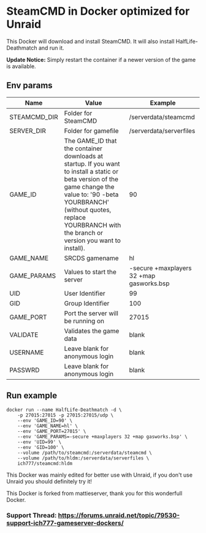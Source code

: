 # SteamCMD in Docker optimized for Unraid
This Docker will download and install SteamCMD. It will also install HalfLife-Deathmatch and run it.

**Update Notice:** Simply restart the container if a newer version of the game is available.

## Env params
| Name | Value | Example |
| --- | --- | --- |
| STEAMCMD_DIR | Folder for SteamCMD | /serverdata/steamcmd |
| SERVER_DIR | Folder for gamefile | /serverdata/serverfiles |
| GAME_ID | The GAME_ID that the container downloads at startup. If you want to install a static or beta version of the game change the value to: '90 -beta YOURBRANCH' (without quotes, replace YOURBRANCH with the branch or version you want to install). | 90 |
| GAME_NAME | SRCDS gamename | hl |
| GAME_PARAMS | Values to start the server | -secure +maxplayers 32 +map gasworks.bsp |
| UID | User Identifier | 99 |
| GID | Group Identifier | 100 |
| GAME_PORT | Port the server will be running on | 27015 |
| VALIDATE | Validates the game data | blank |
| USERNAME | Leave blank for anonymous login | blank |
| PASSWRD | Leave blank for anonymous login | blank |

## Run example
```
docker run --name HalfLife-Deathmatch -d \
	-p 27015:27015 -p 27015:27015/udp \
	--env 'GAME_ID=90' \
	--env 'GAME_NAME=hl' \
	--env 'GAME_PORT=27015' \
	--env 'GAME_PARAMS=-secure +maxplayers 32 +map gasworks.bsp' \
	--env 'UID=99' \
	--env 'GID=100' \
	--volume /path/to/steamcmd:/serverdata/steamcmd \
	--volume /path/to/hldm:/serverdata/serverfiles \
	ich777/steamcmd:hldm
```

This Docker was mainly edited for better use with Unraid, if you don't use Unraid you should definitely try it!

This Docker is forked from mattieserver, thank you for this wonderfull Docker.

### Support Thread: https://forums.unraid.net/topic/79530-support-ich777-gameserver-dockers/